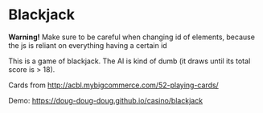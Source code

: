 # Blackjack

**Warning!** Make sure to be careful when changing id of elements, because the js is reliant on everything having a certain id

This is a game of blackjack. The AI is kind of dumb (it draws until its total score is > 18).

Cards from http://acbl.mybigcommerce.com/52-playing-cards/

Demo: https://doug-doug-doug.github.io/casino/blackjack
